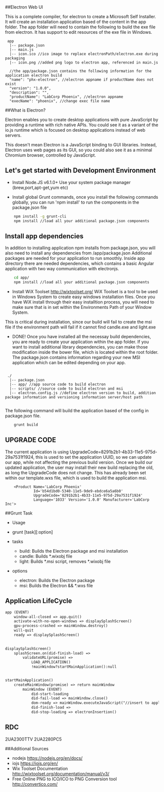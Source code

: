 ##Electron Web UI



This is a complete compiler, for electron to create a Microsoft Self Installer. It will create an installation application based of the content in the app folder. 
The app folder will need to contain the following to build the exe file from electron. It has support to edit resources of the exe file in Windows.

```
 app
  |-- package.json
  |-- main.js
  |-- icon.ico //ico image to replace electronPath/electron.exe during packaging
  |-- icon.png //added png logo to electron app, referenced in main.js
```

```
  //the app/package.json contains the following information for the application electron build
  "name": "phx-electron", //electron appname if productName does not exist
  "version": "1.0.0",
  "description": "",
  "productName": "LabCorp Phoenix", //electron appname
  "execName": "phoenix", //change exec file name
```

##What is Electron?

Electron enables you to create desktop applications with pure JavaScript by providing a runtime with rich native APIs. You could see it as a variant of the io.js runtime which is focused on desktop applications instead of web servers.

This doesn't mean Electron is a JavaScript binding to GUI libraries. Instead, Electron uses web pages as its GUI, so you could also see it as a minimal Chromium browser, controlled by JavaScript.


## Let's get started with Development Environment
- Install Node.JS v6.1.0+
Use your system package manager (brew,port,apt-get,yum etc)

- Install global Grunt commands, once you install the following commands globally, you can run 'npm install' to run the components in the package.json file

```bash
	npm install -g grunt-cli
	npm install //load all your additional package.json components
```


## Install app dependencies
In addition to installing application npm installs from package.json, you will also need to install any dependencies from /app/package.json
Additional packages are needed for your application to run smoothly. Inside app directory there are needed dependencies, which contains a basic Angular application with two way communication with electronjs.
```bash
	cd app/
	npm install //load all your additional package.json components
```

- Install WiX Toolset <http://wixtoolset.org/>
WiX Toolset is a tool to be used in Windows System to create easy windows installation files. Once you have WiX install through their easy installtion process, you will need to make sure that is in set within the Environments Path of your Window System.

This is critical during installation, since our build will fail to create the msi file if the environment path will fail if it cannot find candle.exe and light.exe

- DONE!
Once you have installed all the necessay build dependencies, you are ready to create your application within the app folder. If you want to install additional library dependencies, you can make those modification inside the bower file, which is located within the root folder. The package.json contains information regarding your new MSI application which can be edited depending on your app.

```
 
 ./
  |-- package.json
  |-- app/ //app source code to build electron
  |-- scripts/ //source code to build electron and msi
  |-- electron.config.js //define electron version to build, addition package information and versioning information server/host path
  
```
The following command will build the application based of the config in package.json file.

```bash
	grunt build
```



## UPGRADE CODE
The current application is using UpgradeCode=8291b2b1-4b33-11e5-975d-29a7531f1924, this is used to set the application UUID, so we can update our app, while not affecting the previous build version. Once we build our updated application, the user may install their new build replacing the old, as long the UpgradeCode does not change. This has already been set within our template.wxs file, which is used to build the application msi.

```
    <Product Name='LabCorp Phoenix'
             Id='b54d1bd0-5340-11e5-9de9-ebdce6a5a6b0'
             UpgradeCode='8291b2b1-4b33-11e5-975d-29a7531f1924'
             Language='1033' Version='1.0.0' Manufacturer='LabCorp Inc'>
```

##Grunt Task
- Usage
 - grunt [task][:option]

- tasks
    - build:           Builds the Electron package and msi installation
    - candle:          Builds *.wixobj file
    - light:           Builds *.msi script, removes *.wixobj file

- options
    - electron:        Builds the Electron package
    - msi:             Builds the Electron && *.wxs file

## Application LifeCycle
``` txt
app (EVENT)
	window-all-closed => app.quit()
	activate-with-no-open-windows => displaySplashScreen()
	gpu-process-crashed => mainWindow.destroy()
	will-quit
	ready => displaySplashScreen()
		
		
displaySplashScreen()
	splashScreen.on(did-finish-load) => 
		validateURL(promise) => 
			LOAD_APPLICATION()
			!mainWindow?startMainApplication():null
			

startMainApplication()
	createMainWindow(promise) => return mainWindow
		mainWindow (EVENT)
			did-start-loading
			did-fail-load => mainWindow.close()
			dom-ready => mainWindow.executeJavaScript("//insert to application electron identifier to webapp") 
			did-finish-load =>
			did-stop-loading => electronInsertion()
```
	
## RDC
2UA2300TTV
2UA2280PC5


##Additional Sources
- nodejs <https://nodejs.org/en/docs/>
- iojs <https://iojs.org/en/>
- Wix Toolset Documentation <http://wixtoolset.org/documentation/manual/v3/>
- Free Online PNG to ICO/ICO to PNG Conversion tool <http://convertico.com/>

